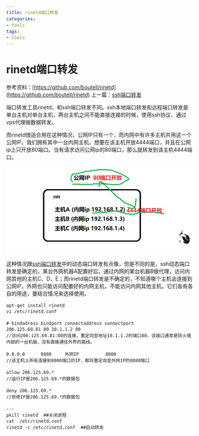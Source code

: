 ```yaml
---
title: rinetd端口转发
categories:
- tools
tags:
- tools
---
```

rinetd端口转发
===
参考资料：[https://github.com/boutell/rinetd](https://github.com/boutell/rinetd)
上一篇：[ssh端口转发](https://whale3070.github.io/oscp/2019/12/25/07-x/)

端口转发工具rinetd，和ssh端口转发不同。ssh本地端口转发和远程端口转发是单台主机对单台主机，两台主机之间不能直接连接的时候，使用ssh协议、通过vps代理做数据转发。

而rinetd很适合用在这种情况，公网IP只有一个，而内网中有许多主机共用这一个公网IP。我们拥有其中一台内网主机，想要在该主机开放4444端口，并且在公网ip上只开放80端口。当有请求访问公网ip的80端口，那么就转发到该主机4444端口。

![1](https://raw.githubusercontent.com/Whale3070/Whale3070.github.io/master/images/02-29-10/1.png)

这种情况跟[ssh端口转发](https://whale3070.github.io/oscp/2019/12/25/07-x/)中的动态端口转发有点像，但是不同的是，ssh动态端口转发是确定的，某台外网机器A配置好后，通过内网的某台机器B做代理，访问内网其他的主机C、D、E；而rinetd端口转发是不确定的，不知道哪个主机会连接到公网IP，外网也只能访问配置好的内网主机，不能访问内网其他主机。它们各有各自的用途，要结合情况来选择使用。

```
apt-get install rinetd
vi /etc/rinetd.conf

# bindadress bindport connectaddress connectport
206.125.69.81 80 10.1.1.2 80
//访问206.125.69.81:80的连接，重定向至地址10.1.1.2的端口80，该端口通常是防火墙内部的一台机器，没有直接通往外界的路线。

0.0.0.0      8080     外网IP          8080
//该主机上所有连接到8080端口的IP，都将重定向至外网IP的8080端口

allow 206.125.69.*
//运行IP是206.125.69.*的数据包

deny 206.125.69.*
//拒绝IP是206.125.69.*的数据包

---
pkill rinetd  ##关闭进程
cat  /etc/rinetd.conf
rinetd -c /etc/rinetd.conf  ##启动转发
```

